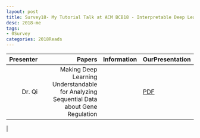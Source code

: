 ```yaml
---
layout: post
title: Survey18- My Tutorial Talk at ACM BCB18 - Interpretable Deep Learning 
desc: 2018-me
tags:
- 0Survey
categories: 2018Reads
---
```



| Presenter | Papers | Information| OurPresentation |
| -----: | ----------: | :----- | :----- |
| Dr. Qi | Making Deep Learning Understandable for Analyzing Sequential Data about Gene Regulation |         |  [PDF]({{site.baseurl}}/MoreTalksTeam/20180229-deepBio-BCBtutorial.pdf) |
|
